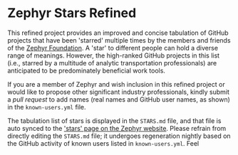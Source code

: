 # Zephyr Stars Refined

This refined project provides an improved and concise tabulation of GitHub projects that have been 'starred' multiple times by the members and friends of the [Zephyr Foundation](https://zephyrtransport.org). A 'star' to different people can hold a diverse range of meanings. However, the high-ranked GitHub projects in this list (i.e., starred by a multitude of analytic transportation professionals) are anticipated to be predominately beneficial work tools.

If you are a member of Zephyr and wish inclusion in this refined project or would like to propose other significant industry professionals, kindly submit a *pull request* to add names (real names and GitHub user names, as shown) in the `known-users.yml` file.

The tabulation list of stars is displayed in the `STARS.md` file, and that file is auto synced to the ['stars' page on the Zephyr website](https://zephyrtransport.org/stars/). Please refrain from directly editing the `STARS.md` file; it undergoes regeneration nightly based on the GitHub activity of known users listed in `known-users.yml`. Feel